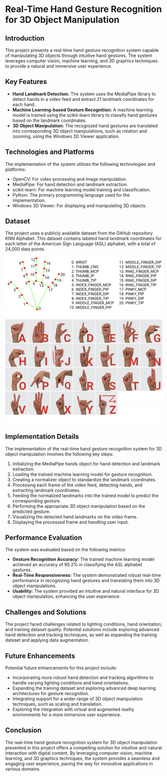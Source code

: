 # Real-Time Hand Gesture Recognition for 3D Object Manipulation

## Introduction
This project presents a real-time hand gesture recognition system capable of manipulating 3D objects through intuitive hand gestures. The system leverages computer vision, machine learning, and 3D graphics techniques to provide a natural and immersive user experience.

## Key Features
- **Hand Landmark Detection:** The system uses the MediaPipe library to detect hands in a video feed and extract 21 landmark coordinates for each hand.
- **Machine Learning-based Gesture Recognition:** A machine learning model is trained using the scikit-learn library to classify hand gestures based on the landmark coordinates.
- **3D Object Manipulation:** The recognized hand gestures are translated into corresponding 3D object manipulations, such as rotation and zooming, using the Windows 3D Viewer application.

## Technologies and Platforms
The implementation of the system utilizes the following technologies and platforms:
- OpenCV: For video processing and image manipulation.
- MediaPipe: For hand detection and landmark extraction.
- scikit-learn: For machine learning model training and classification.
- Python: The primary programming language used for the implementation.
- Windows 3D Viewer: For displaying and manipulating 3D objects.

## Dataset
The project uses a publicly available dataset from the GitHub repository KNN Alphabet. This dataset contains labeled hand landmark coordinates for each letter of the American Sign Language (ASL) alphabet, with a total of 24,000 data points.

![Hand Landmarks](Extra/hand-landmarks.png) 
![Sign Language Alphabet Charts](Extra/Sign_alphabet_charts.jpg)

## Implementation Details
The implementation of the real-time hand gesture recognition system for 3D object manipulation involves the following key steps:
1. Initializing the MediaPipe hands object for hand detection and landmark extraction.
2. Loading the trained machine learning model for gesture recognition.
3. Creating a normalizer object to standardize the landmark coordinates.
4. Processing each frame of the video feed, detecting hands, and extracting landmark coordinates.
5. Feeding the normalized landmarks into the trained model to predict the corresponding gesture.
6. Performing the appropriate 3D object manipulation based on the predicted gesture.
7. Visualizing the detected hand landmarks on the video frame.
8. Displaying the processed frame and handling user input.

## Performance Evaluation
The system was evaluated based on the following metrics:
- **Gesture Recognition Accuracy:** The trained machine learning model achieved an accuracy of 95.2% in classifying the ASL alphabet gestures.
- **Real-Time Responsiveness:** The system demonstrated robust real-time performance in recognizing hand gestures and translating them into 3D object manipulations.
- **Usability:** The system provided an intuitive and natural interface for 3D object manipulation, enhancing the user experience.

## Challenges and Solutions
The project faced challenges related to lighting conditions, hand orientation, and training dataset quality. Potential solutions include exploring advanced hand detection and tracking techniques, as well as expanding the training dataset and applying data augmentation.

## Future Enhancements
Potential future enhancements for this project include:
- Incorporating more robust hand detection and tracking algorithms to handle varying lighting conditions and hand orientations.
- Expanding the training dataset and exploring advanced deep learning architectures for gesture recognition.
- Integrating support for a wider range of 3D object manipulation techniques, such as scaling and translation.
- Exploring the integration with virtual and augmented reality environments for a more immersive user experience.

## Conclusion
The real-time hand gesture recognition system for 3D object manipulation presented in this project offers a compelling solution for intuitive and natural interaction with digital content. By leveraging computer vision, machine learning, and 3D graphics techniques, the system provides a seamless and engaging user experience, paving the way for innovative applications in various domains.
